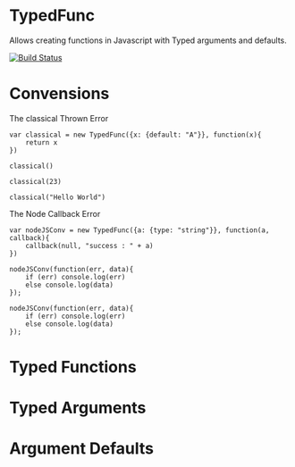 TypedFunc
=========

Allows creating functions in Javascript with Typed arguments and defaults.

[![Build Status](https://secure.travis-ci.org/christopherdebeer/TypedFunc.png)](http://travis-ci.org/christopherdebeer/TypedFunc)


Convensions
===========

The classical Thrown Error

	var classical = new TypedFunc({x: {default: "A"}}, function(x){
		return x
	})

	classical()

	classical(23)

	classical("Hello World")

The Node Callback Error

	var nodeJSConv = new TypedFunc({a: {type: "string"}}, function(a, callback){
		callback(null, "success : " + a)
	})

	nodeJSConv(function(err, data){
		if (err) console.log(err)
		else console.log(data)
	});

	nodeJSConv(function(err, data){
		if (err) console.log(err)
		else console.log(data)
	});

Typed Functions
===============



Typed Arguments
===============

Argument Defaults
==================





